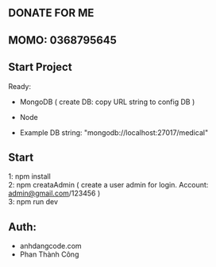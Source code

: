 ## DONATE FOR ME
## MOMO: 0368795645

## Start Project
Ready:
- MongoDB ( create DB: copy URL string to config DB )
- Node

- Example DB string: "mongodb://localhost:27017/medical"

## Start 
1: npm install <br />
2: npm creataAdmin ( create a user admin for login. Account: admin@gmail.com/123456 ) <br />
3: npm run dev <br />

## Auth: 
- anhdangcode.com
- Phan Thành Công
